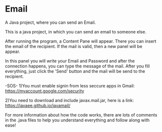 # Email
A Java project, where you can send an Email.

This is a java project, in which you can send an email to someone else. 

After running the program, a Content Pane will appear. There you can insert the email of the recipient. If the mail is valid, then a new panel
will be appear. 

In this panel you will write your Email and Password and after the connection happens, you can type the message of the mail.
After you fill everything, just click the 'Send' button and the mail will be send to the recipient.

-SOS-
1)You must enable signin from less seccure apps in Gmail: https://myaccount.google.com/security

2)You need to download and include javax.mail.jar, here is a link: https://javaee.github.io/javamail/

For more information about how the code works, there are lots of comments in the .java files to help you understand everything and follow along with ease!
